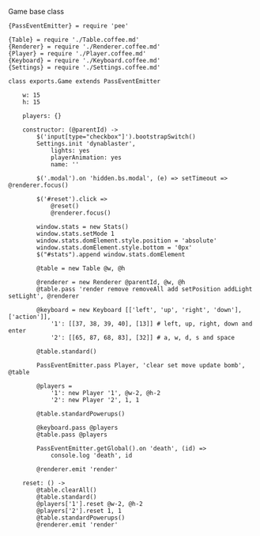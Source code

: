 Game base class

	{PassEventEmitter} = require 'pee'

	{Table} = require './Table.coffee.md'
	{Renderer} = require './Renderer.coffee.md'
	{Player} = require './Player.coffee.md'
	{Keyboard} = require './Keyboard.coffee.md'
	{Settings} = require './Settings.coffee.md'

	class exports.Game extends PassEventEmitter

		w: 15
		h: 15

		players: {}

		constructor: (@parentId) ->
			$('input[type="checkbox"]').bootstrapSwitch()
			Settings.init 'dynablaster',
				lights: yes
				playerAnimation: yes
				name: ''

			$('.modal').on 'hidden.bs.modal', (e) => setTimeout => @renderer.focus()

			$('#reset').click =>
				@reset()
				@renderer.focus()

			window.stats = new Stats()
			window.stats.setMode 1
			window.stats.domElement.style.position = 'absolute'
			window.stats.domElement.style.bottom = '0px'
			$("#stats").append window.stats.domElement

			@table = new Table @w, @h

			@renderer = new Renderer @parentId, @w, @h
			@table.pass 'render remove removeAll add setPosition addLight setLight', @renderer

			@keyboard = new Keyboard [['left', 'up', 'right', 'down'], ['action']],
				'1': [[37, 38, 39, 40], [13]] # left, up, right, down and enter
				'2': [[65, 87, 68, 83], [32]] # a, w, d, s and space

			@table.standard()

			PassEventEmitter.pass Player, 'clear set move update bomb', @table

			@players =
				'1': new Player '1', @w-2, @h-2
				'2': new Player '2', 1, 1

			@table.standardPowerups()

			@keyboard.pass @players
			@table.pass @players

			PassEventEmitter.getGlobal().on 'death', (id) =>
				console.log 'death', id

			@renderer.emit 'render'

		reset: () ->
			@table.clearAll()
			@table.standard()
			@players['1'].reset @w-2, @h-2
			@players['2'].reset 1, 1
			@table.standardPowerups()
			@renderer.emit 'render'
